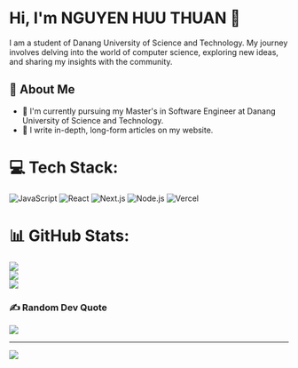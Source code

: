 # Hi, I'm NGUYEN HUU THUAN 👋

I am a student of Danang University of Science and Technology. My journey involves delving into the world of computer science, exploring new ideas, and sharing my insights with the community.


## 🚀 About Me

- 🔭 I'm currently pursuing my Master's in Software Engineer at Danang University of Science and Technology.
- 📝 I write in-depth, long-form articles on my website.


# 💻 Tech Stack:
![JavaScript](https://img.shields.io/badge/javascript-%23323330.svg?style=for-the-badge&logo=javascript&logoColor=F7DF1E) ![React](https://img.shields.io/badge/react-%2361DAFB.svg?style=for-the-badge&logo=react&logoColor=black) ![Next.js](https://img.shields.io/badge/next.js-%23000000.svg?style=for-the-badge&logo=next.js&logoColor=white) ![Node.js](https://img.shields.io/badge/node.js-%23339933.svg?style=for-the-badge&logo=node.js&logoColor=white) ![Vercel](https://img.shields.io/badge/vercel-%23000000.svg?style=for-the-badge&logo=vercel&logoColor=white)


# 📊 GitHub Stats:
![](https://github-readme-stats.vercel.app/api?username=thuannguyenhuu11&theme=default_repocard&hide_border=false&include_all_commits=true&count_private=false)<br/>
![](https://github-readme-streak-stats.herokuapp.com/?user=thuannguyenhuu11&theme=default_repocard&hide_border=false)<br/>
![](https://github-readme-stats.vercel.app/api/top-langs/?username=thuannguyenhuu11&theme=default_repocard&hide_border=false&include_all_commits=true&count_private=false&layout=compact)

### ✍️ Random Dev Quote
![](https://quotes-github-readme.vercel.app/api?type=horizontal&theme=dark)

---
[![](https://visitcount.itsvg.in/api?id=Duy-Thong&icon=2&color=1)](https://visitcount.itsvg.in)

<!-- Proudly created with GPRM ( https://gprm.itsvg.in ) -->
